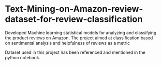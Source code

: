 # Text-Mining-on-Amazon-review-dataset-for-review-classification
Developed Machine learning statistical models for analyzing and classifying the product reviews on Amazon. 
The project aimed at classification based on sentimental analysis and helpfulness of reviews as a metric

Dataset used in this project has been referenced and mentioned in the python notebook.


